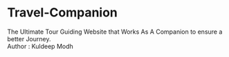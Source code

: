 # Travel-Companion
The Ultimate Tour Guiding Website that Works As A Companion to ensure a better Journey.
<br>
Author : Kuldeep Modh
